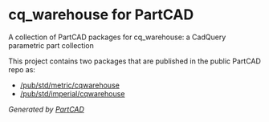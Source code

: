 # cq_warehouse for PartCAD

A collection of PartCAD packages for cq_warehouse:
a CadQuery parametric part collection


This project contains two packages that are published in the public PartCAD repo as:

- [/pub/std/metric/cqwarehouse](README_metric.md)
- [/pub/std/imperial/cqwarehouse](README_imperial.md)


*Generated by [PartCAD](https://partcad.org/)*
